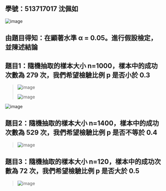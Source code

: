 ## 學號：513717017 沈佩如

![image](https://github.com/user-attachments/assets/1c86680d-4ee2-417b-8428-0a358831e2dc)

## 由題目得知：在顯著水準 α = 0.05。進行假設檢定，並陳述結論

## 題目1：隨機抽取的樣本大小 n=1000，樣本中的成功次數為 279 次，我們希望檢驗比例 p 是否小於 0.3

>![image](https://github.com/user-attachments/assets/1acb8995-b668-4ef1-952f-cc6c0719e5a3)
>
>![image](https://github.com/user-attachments/assets/c3a8fe4c-4e47-4d55-befc-81b8399639f0)
>
![image](https://github.com/user-attachments/assets/2d0e1f33-5ed6-47bc-bfed-f620ea0f2a18)

## 題目2：隨機抽取的樣本大小 n=1400，樣本中的成功次數為 529 次，我們希望檢驗比例 p 是否不等於 0.4
>
>![image](https://github.com/user-attachments/assets/43b78047-ddd2-44f5-93f7-b1f7b311d3aa)
>
## 題目3：隨機抽取的樣本大小 n=120，樣本中的成功次數為 72 次，我們希望檢驗比例 p 是否大於 0.5
>
>![image](https://github.com/user-attachments/assets/208041da-73a7-4778-8f12-dc16b90e3cd5)
>



